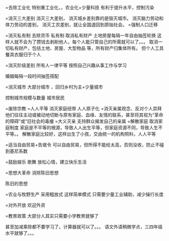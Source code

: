 
=去除工业化 特别重工业化，，农业化+少量科技
有利于提升水平，控制污染

=消灭三大差别
消灭三大差别，
消灭城乡差别靠的是毁灭城市。
消灭脑力劳动和体力劳动的差别，
消灭工农差别，就让全国退回到原始社会。 
=强制人口迁移

=消灭私有制 去除货币 私有制
取消私有财产  土地房屋每隔一年自由抽签轮换
这样人就不会为了攒钱去剥削他人，每个人能只管自己的所需就可以了。。。
取消一切私有财产，包括土地、房屋、大型物品 等，所有财产归集体所有。
但个人工具餐具衣服归于个人


=消灭阶级差别  所有人一律平等  按照自己兴趣从事工作与学习

婚姻每隔一段时间抽签搭配

=消灭城市 大部分城市  ，回归乡村为主+少量城市

控制城市规模与数量
城市居民

=废除宗教
=人人平等  消灭家庭纽带 人人原子化
=消灭亲属观念、反对个人崇拜
他们往往主动或被动地切断与原有家庭、血缘、友情的联系，甚至将其视为“革命的障碍”或“旧社会的毒瘤
=大义灭亲 支持群众揭发自己的亲属
=解散家庭   取消家庭制度
家庭是不平等的根源，导致人人出生平等，但家庭资源不同，导致人生不平等。。
解散家庭比较好，这样出生了小孩，交由统一的机构照料，人人平等

=适当自由贸易+告珉令
可以自由贸易，但所得不能给太高，否则没收，防止不碰到基尼系数

=鼓励娱乐  歌舞 
放松心情，建立快乐生活

=思想大革命 消除陈旧思想

陈旧的思想

=农业与牧野生产 采用粗放式
这样简单模式   只需要少量工业辅助，减少操行长度

=对外开放
欢迎外资


=教育政策  大部分人其实只需要小学教育就够了

甚至加减乘除都不要学习了。计算器就可以了。。。
语文外语稍微学点，三四年级水平就够了。。。